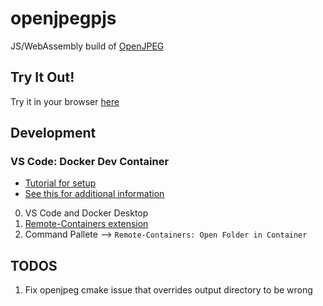 # openjpegpjs

JS/WebAssembly build of [OpenJPEG](https://github.com/uclouvain/openjpeg)

## Try It Out!

Try it in your browser [here](https://chafey.github.com/openjpegjs/test/browser/index.html)


## Development

### VS Code: Docker Dev Container

- [Tutorial for setup](https://code.visualstudio.com/docs/remote/containers-tutorial)
- [See this for additional information](https://code.visualstudio.com/docs/remote/containers)

0. VS Code and Docker Desktop
1. [Remote-Containers extension](vscode:extension/ms-vscode-remote.remote-containers)
2. Command Pallete --> `Remote-Containers: Open Folder in Container`

## TODOS

1) Fix openjpeg cmake issue that overrides output directory to be wrong